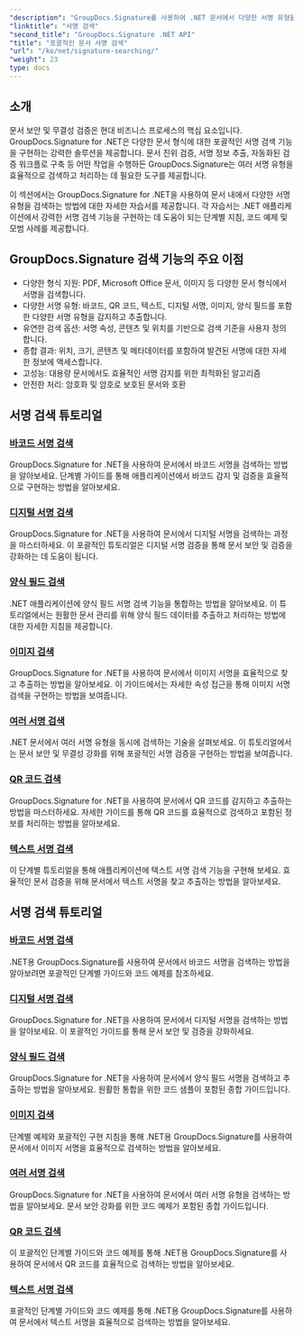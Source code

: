 ```yaml
---
"description": "GroupDocs.Signature를 사용하여 .NET 문서에서 다양한 서명 유형을 검색하는 방법을 알아보세요. 바코드, 디지털, 텍스트, QR 코드, 이미지 및 양식 필드 서명 검색에 대한 포괄적인 튜토리얼을 제공합니다."
"linktitle": "서명 검색"
"second_title": "GroupDocs.Signature .NET API"
"title": "포괄적인 문서 서명 검색"
"url": "/ko/net/signature-searching/"
"weight": 23
type: docs
---
```

## 소개

문서 보안 및 무결성 검증은 현대 비즈니스 프로세스의 핵심 요소입니다. GroupDocs.Signature for .NET은 다양한 문서 형식에 대한 포괄적인 서명 검색 기능을 구현하는 강력한 솔루션을 제공합니다. 문서 진위 검증, 서명 정보 추출, 자동화된 검증 워크플로 구축 등 어떤 작업을 수행하든 GroupDocs.Signature는 여러 서명 유형을 효율적으로 검색하고 처리하는 데 필요한 도구를 제공합니다.

이 섹션에서는 GroupDocs.Signature for .NET을 사용하여 문서 내에서 다양한 서명 유형을 검색하는 방법에 대한 자세한 자습서를 제공합니다. 각 자습서는 .NET 애플리케이션에서 강력한 서명 검색 기능을 구현하는 데 도움이 되는 단계별 지침, 코드 예제 및 모범 사례를 제공합니다.

## GroupDocs.Signature 검색 기능의 주요 이점

- 다양한 형식 지원: PDF, Microsoft Office 문서, 이미지 등 다양한 문서 형식에서 서명을 검색합니다.
- 다양한 서명 유형: 바코드, QR 코드, 텍스트, 디지털 서명, 이미지, 양식 필드를 포함한 다양한 서명 유형을 감지하고 추출합니다.
- 유연한 검색 옵션: 서명 속성, 콘텐츠 및 위치를 기반으로 검색 기준을 사용자 정의합니다.
- 종합 결과: 위치, 크기, 콘텐츠 및 메타데이터를 포함하여 발견된 서명에 대한 자세한 정보에 액세스합니다.
- 고성능: 대용량 문서에서도 효율적인 서명 감지를 위한 최적화된 알고리즘
- 안전한 처리: 암호화 및 암호로 보호된 문서와 호환

## 서명 검색 튜토리얼

### [바코드 서명 검색](./search-for-barcode/)
GroupDocs.Signature for .NET을 사용하여 문서에서 바코드 서명을 검색하는 방법을 알아보세요. 단계별 가이드를 통해 애플리케이션에서 바코드 감지 및 검증을 효율적으로 구현하는 방법을 알아보세요.

### [디지털 서명 검색](./search-for-digital-signatures/)
GroupDocs.Signature for .NET을 사용하여 문서에서 디지털 서명을 검색하는 과정을 마스터하세요. 이 포괄적인 튜토리얼은 디지털 서명 검증을 통해 문서 보안 및 검증을 강화하는 데 도움이 됩니다.

### [양식 필드 검색](./search-for-form-fields/)
.NET 애플리케이션에 양식 필드 서명 검색 기능을 통합하는 방법을 알아보세요. 이 튜토리얼에서는 원활한 문서 관리를 위해 양식 필드 데이터를 추출하고 처리하는 방법에 대한 자세한 지침을 제공합니다.

### [이미지 검색](./search-for-images/)
GroupDocs.Signature for .NET을 사용하여 문서에서 이미지 서명을 효율적으로 찾고 추출하는 방법을 알아보세요. 이 가이드에서는 자세한 속성 접근을 통해 이미지 서명 검색을 구현하는 방법을 보여줍니다.

### [여러 서명 검색](./search-for-multiple-signatures/)
.NET 문서에서 여러 서명 유형을 동시에 검색하는 기술을 살펴보세요. 이 튜토리얼에서는 문서 보안 및 무결성 강화를 위해 포괄적인 서명 검증을 구현하는 방법을 보여줍니다.

### [QR 코드 검색](./search-for-qr-codes/)
GroupDocs.Signature for .NET을 사용하여 문서에서 QR 코드를 감지하고 추출하는 방법을 마스터하세요. 자세한 가이드를 통해 QR 코드를 효율적으로 검색하고 포함된 정보를 처리하는 방법을 알아보세요.

### [텍스트 서명 검색](./search-for-text-signatures/)
이 단계별 튜토리얼을 통해 애플리케이션에 텍스트 서명 검색 기능을 구현해 보세요. 효율적인 문서 검증을 위해 문서에서 텍스트 서명을 찾고 추출하는 방법을 알아보세요.

## 서명 검색 튜토리얼
### [바코드 서명 검색](./search-for-barcode/)
.NET용 GroupDocs.Signature를 사용하여 문서에서 바코드 서명을 검색하는 방법을 알아보려면 포괄적인 단계별 가이드와 코드 예제를 참조하세요.

### [디지털 서명 검색](./search-for-digital-signatures/)
GroupDocs.Signature for .NET을 사용하여 문서에서 디지털 서명을 검색하는 방법을 알아보세요. 이 포괄적인 가이드를 통해 문서 보안 및 검증을 강화하세요.

### [양식 필드 검색](./search-for-form-fields/)
GroupDocs.Signature for .NET을 사용하여 문서에서 양식 필드 서명을 검색하고 추출하는 방법을 알아보세요. 원활한 통합을 위한 코드 샘플이 포함된 종합 가이드입니다.

### [이미지 검색](./search-for-images/)
단계별 예제와 포괄적인 구현 지침을 통해 .NET용 GroupDocs.Signature를 사용하여 문서에서 이미지 서명을 효율적으로 검색하는 방법을 알아보세요.

### [여러 서명 검색](./search-for-multiple-signatures/)
GroupDocs.Signature for .NET을 사용하여 문서에서 여러 서명 유형을 검색하는 방법을 알아보세요. 문서 보안 강화를 위한 코드 예제가 포함된 종합 가이드입니다.

### [QR 코드 검색](./search-for-qr-codes/)
이 포괄적인 단계별 가이드와 코드 예제를 통해 .NET용 GroupDocs.Signature를 사용하여 문서에서 QR 코드를 효율적으로 검색하는 방법을 알아보세요.

### [텍스트 서명 검색](./search-for-text-signatures/)
포괄적인 단계별 가이드와 코드 예제를 통해 .NET용 GroupDocs.Signature를 사용하여 문서에서 텍스트 서명을 효율적으로 검색하는 방법을 알아보세요.